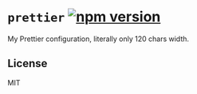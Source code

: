 # `prettier` [![npm version](https://badge.fury.io/js/%40sondr3%2Fprettier.svg)](https://badge.fury.io/js/%40sondr3%2Fprettier)

My Prettier configuration, literally only 120 chars width.

## License

MIT
